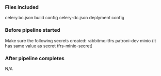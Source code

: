 ### Files included

celery.bc.json build config
celery-dc.json deplyment config

### Before pipeline started

Make sure the following secrets created:
rabbitmq-tfrs
patroni-dev
minio (it has same value as secret tfrs-minio-secret)

### After pipeline completes

N/A